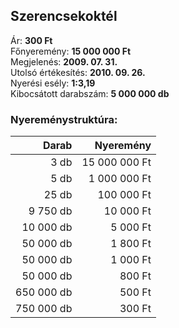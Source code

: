 ## Szerencsekoktél

Ár: **300 Ft**<br/>
Főnyeremény: **15 000 000 Ft**<br/>
Megjelenés: **2009. 07. 31.**<br/>
Utolsó értékesítés: **2010. 09. 26.**<br/>
Nyerési esély: **1:3,19**<br/>
Kibocsátott darabszám: **5 000 000 db**<br/>

### Nyereménystruktúra:
Darab|Nyeremény
---:|---:
3 db|15 000 000 Ft
5 db|1 000 000 Ft
25 db|100 000 Ft
9 750 db|10 000 Ft
10 000 db|5 000 Ft
50 000 db|1 800 Ft
50 000 db|1 000 Ft
50 000 db|800 Ft
650 000 db|500 Ft
750 000 db|300 Ft

